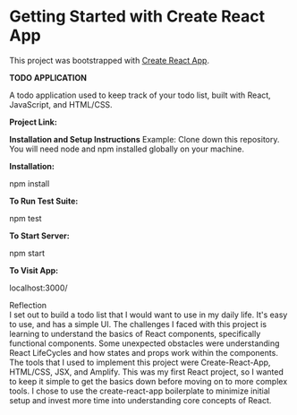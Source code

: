 # Getting Started with Create React App

This project was bootstrapped with [Create React App](https://github.com/facebook/create-react-app).

**TODO APPLICATION**

A todo application used to keep track of your todo list, built with React, JavaScript, and HTML/CSS.

**Project Link:**


**Installation and Setup Instructions**
Example:
Clone down this repository. You will need node and npm installed globally on your machine.

**Installation:**

npm install

**To Run Test Suite:**

npm test

**To Start Server:**

npm start

**To Visit App:**

localhost:3000/

Reflection  
I set out to build a todo list that I would want to use in my daily life. It's easy to use, and has a simple UI.
The challenges I faced with this project is learning to understand the basics of React components, specifically functional components.
Some unexpected obstacles were understanding React LifeCycles and how states and props work within the components.
The tools that I used to implement this project were Create-React-App, HTML/CSS, JSX, and Amplify. This was my first React project, so I wanted to keep it simple to get 
the basics down before moving on to more complex tools.
I chose to use the create-react-app boilerplate to minimize initial setup and invest more time into understanding core concepts of React.

